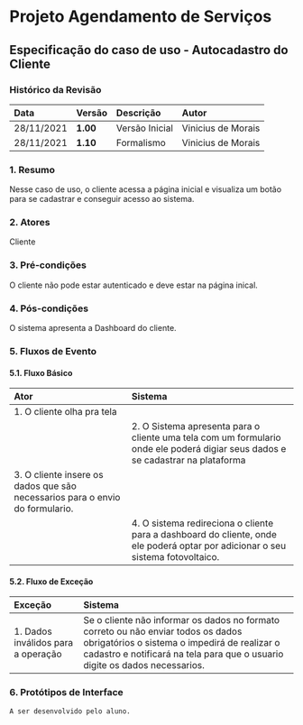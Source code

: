 # Projeto Agendamento de Serviços

## Especificação do caso de uso - Autocadastro do Cliente

### Histórico da Revisão 

|  Data  | Versão | Descrição | Autor |
|:-------|:-------|:----------|:------|
| 28/11/2021 | **1.00** | Versão Inicial  | Vinicius de Morais |
| 28/11/2021 | **1.10** | Formalismo  | Vinicius de Morais |

### 1. Resumo 

Nesse caso de uso, o cliente acessa a página inicial e visualiza um botão para se cadastrar e conseguir acesso ao sistema.

### 2. Atores 

Cliente

### 3. Pré-condições

O cliente não pode estar autenticado e deve estar na página inical.

### 4. Pós-condições

O sistema apresenta a Dashboard do cliente.

### 5. Fluxos de Evento

#### 5.1. Fluxo Básico

| Ator   | Sistema |
|:-------|:--------|
| 1. O cliente olha pra tela ||
|| 2. O Sistema apresenta para o cliente uma tela com um formulario onde ele poderá digiar seus dados e se cadastrar na plataforma |
| 3. O cliente insere os dados que são necessarios para o envio do formulario. ||
|| 4. O sistema redireciona o cliente para a dashboard do cliente, onde ele poderá optar por adicionar o seu sistema fotovoltaico. |

#### 5.2. Fluxo de Exceção

| Exceção | Sistema |
|:--------|:--------|
| 1. Dados inválidos para a operação | Se o cliente não informar os dados no formato correto ou não enviar todos os dados obrigatórios o sistema o impedirá de realizar o cadastro e notificará na tela para que o usuario digite os dados necessarios. |


### 6. Protótipos de Interface
`A ser desenvolvido pelo aluno.`
